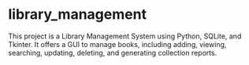 # library_management
This project is a Library Management System using Python, SQLite, and Tkinter. It offers a GUI to manage books, including adding, viewing, searching, updating, deleting, and generating collection reports.
